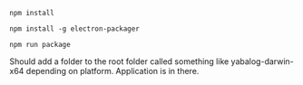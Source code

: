 ```npm install```

```npm install -g electron-packager```

```npm run package```

Should add a folder to the root folder called something like yabalog-darwin-x64 depending on platform.
Application is in there.